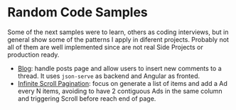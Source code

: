 # Random Code Samples

Some of the next samples were to learn, others as coding interviews, but in general show some of the patterns I apply in diferent projects. Probably not all of them are well implemented since are not real Side Projects or production ready.

- [Blog](): handle posts page and allow users to insert new comments to a thread. It uses `json-serve` as backend and Angular as fronted.
- [Infinite Scroll Pagination](): focus on generate a list of items and add a Ad every N items, avoiding to have 2 contiguous Ads in the same column and triggering Scroll before reach end of page.
